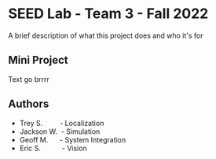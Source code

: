 
# SEED Lab - Team 3 - Fall 2022


A brief description of what this project does and who it's for


## Mini Project

Text go brrrr


## Authors

- Trey S.&nbsp;&nbsp;&nbsp;&nbsp;&nbsp;&nbsp;&nbsp;&nbsp;&nbsp;- Localization
- Jackson W.&nbsp;&nbsp;- Simulation
- Geoff M.&nbsp;&nbsp;&nbsp;&nbsp;&nbsp;&nbsp;- System Integration
- Eric S.&nbsp;&nbsp;&nbsp;&nbsp;&nbsp;&nbsp;&nbsp;&nbsp;&nbsp;&nbsp;&nbsp;- Vision

